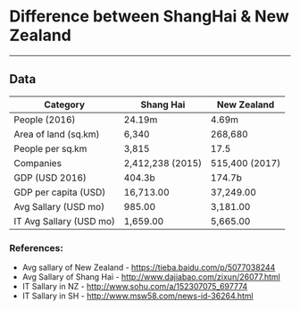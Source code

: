 # Difference between ShangHai & New Zealand
---
## Data
Category                 | Shang Hai | New Zealand
------------------------ | ---------------- | -----------
People (2016)            | 24.19m           | 4.69m
Area of land (sq.km)     | 6,340            | 268,680
People per sq.km         | 3,815            | 17.5
Companies                | 2,412,238 (2015) | 515,400 (2017)
GDP (USD 2016)           | 404.3b           | 174.7b
GDP per capita (USD)     | 16,713.00        | 37,249.00
Avg Sallary (USD mo)     | 985.00           | 3,181.00
IT Avg Sallary (USD mo)  | 1,659.00         | 5,665.00
### References:
- Avg sallary of New Zealand - https://tieba.baidu.com/p/5077038244
- Avg Sallary of Shang Hai - http://www.dajiabao.com/zixun/26077.html
- IT Sallary in NZ - http://www.sohu.com/a/152307075_697774
- IT Sallary in SH - http://www.msw58.com/news-id-36264.html